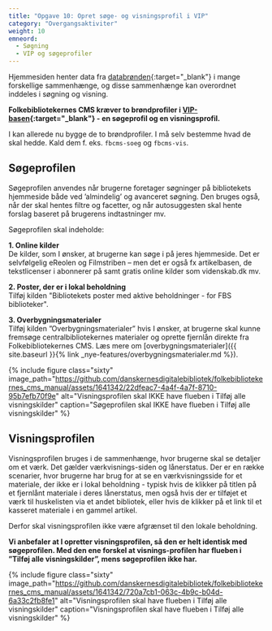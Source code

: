 ```yaml
---
title: "Opgave 10: Opret søge- og visningsprofil i VIP"
category: "Overgangsaktiviter"
weight: 10
emneord:
  - Søgning
  - VIP og søgeprofiler
---
```

Hjemmesiden henter data fra [databrønden](https://www.dbc.dk/fbi/databronden){:target="_blank"} i mange forskellige sammenhænge, og disse
sammenhænge kan overordnet inddeles i søgning og visning.

**Folkebibliotekernes CMS kræver to brøndprofiler i [VIP-basen](http://vip.dbc.dk){:target="_blank"} - en søgeprofil
og en visningsprofil.**

I kan allerede nu bygge de to brøndprofiler. I må selv bestemme hvad de skal hedde. Kald dem f. eks. `fbcms-soeg` og `fbcms-vis`.

## Søgeprofilen
Søgeprofilen anvendes når brugerne foretager søgninger på bibliotekets hjemmeside både ved ’almindelig’ og avanceret søgning. Den bruges også, når der skal hentes filtre og facetter, og når autosuggesten skal hente forslag baseret på brugerens indtastninger mv.

Søgeprofilen skal indeholde:

**1. Online kilder**\
De kilder, som I ønsker, at brugerne kan søge i på jeres hjemmeside. Det er selvfølgelig eReolen og Filmstriben – men det er også fx artikelbasen, de tekstlicenser i abonnerer på samt gratis online kilder som videnskab.dk mv.

**2. Poster, der er i lokal beholdning**\
Tilføj kilden "Bibliotekets poster med aktive beholdninger - for FBS biblioteker". 

**3. Overbygningsmaterialer**\
Tilføj kilden ”Overbygningsmaterialer” hvis I ønsker, at brugerne skal kunne fremsøge centralbibliotekernes materialer og oprette fjernlån direkte fra Folkebibliotekernes CMS. Læs mere om [overbygningsmaterialer]({{ site.baseurl }}{% link _nye-features/overbygningsmaterialer.md %}).

{% include figure class="sixty" image_path="https://github.com/danskernesdigitalebibliotek/folkebibliotekernes_cms_manual/assets/1641342/22dfeac7-4a4f-4a7f-8710-95b7efb70f9e" alt="Visningsprofilen skal IKKE have flueben i Tilføj alle visningskilder" caption="Søgeprofilen skal IKKE have flueben i Tilføj alle visningskilder" %} 


## Visningsprofilen
Visningsprofilen bruges i de sammenhænge, hvor brugerne skal se detaljer om et værk. Det gælder værkvisnings-siden og lånerstatus.
Der er en række scenarier, hvor brugerne har brug for at se en værkvisningsside for et materiale,
der ikke er i lokal beholdning - typisk hvis de klikker på titlen på et fjernlånt materiale i deres lånerstatus, men også hvis der er tilføjet et værk til huskelisten via et andet bibliotek, eller hvis de klikker på et link til et kasseret materiale i en gammel artikel.

Derfor skal visningsprofilen ikke være afgrænset til den lokale beholdning.

**Vi anbefaler at I opretter visningsprofilen, så den er helt identisk med søgeprofilen. Med den ene forskel at visnings-profilen har flueben i ”Tilføj alle visningskilder”, mens søgeprofilen ikke har.**

{% include figure class="sixty" image_path="https://github.com/danskernesdigitalebibliotek/folkebibliotekernes_cms_manual/assets/1641342/720a7cb1-063c-4b9c-b04d-6a33c2fb8fe1" alt="Visningsprofilen skal have flueben i Tilføj alle visningskilder" caption="Visningsprofilen skal have flueben i Tilføj alle visningskilder" %} 




